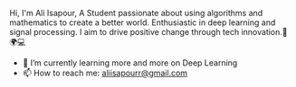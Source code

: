 Hi, I'm Ali Isapour, A Student passionate about using algorithms and mathematics to create a better world. Enthusiastic in deep learning and signal processing. I aim to drive positive change through tech innovation.🌟🌍💻 
- 🌱 I’m currently learning more and more on Deep Learning
- 📫 How to reach me: aliisapourr@gmail.com

<!--
**aliisapour/Aliisapour** is a ✨ _special_ ✨ repository because its `README.md` (this file) appears on your GitHub profile.



-->
